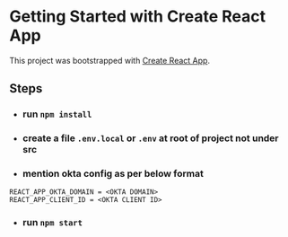 # Getting Started with Create React App

This project was bootstrapped with [Create React App](https://github.com/facebook/create-react-app).

## Steps

- ### run `npm install`
- ### create a file `.env.local` or `.env` at root of project not under src
- ### mention okta config as per below format

```
REACT_APP_OKTA_DOMAIN = <OKTA DOMAIN>
REACT_APP_CLIENT_ID = <OKTA CLIENT ID>
```

- ### run `npm start`
